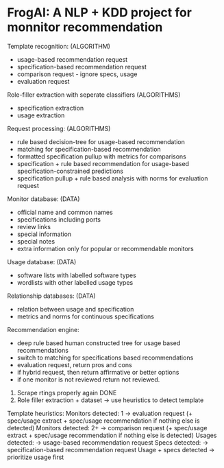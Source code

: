 # FrogAI: A NLP + KDD project for monnitor recommendation

Template recognition: (ALGORITHM)
- usage-based recommendation request
- specification-based recommendation request
- comparison request - ignore specs, usage
- evaluation request

Role-filler extraction with seperate classifiers (ALGORITHMS)
- specification extraction
- usage extraction

Request processing: (ALGORITHMS)
- rule based decision-tree for usage-based recommendation
- matching for specification-based recommendation
- formatted specification pullup with metrics for comparisons
- specification + rule based recommendation for usage-based specification-constrained predictions 
- specification pullup + rule based analysis with norms for evaluation request

Monitor database: (DATA)
- official name and common names
- specifications including ports
- review links
- special information
- special notes
- extra information only for popular or recommendable monitors

Usage database: (DATA)
- software lists with labelled software types
- wordlists with other labelled usage types

Relationship databases: (DATA)
- relation between usage and specification
- metrics and norms for continuous specifications

Recommendation engine: 
- deep rule based human constructed tree for usage based recommendations
- switch to matching for specifications based recommendations
- evaluation request, return pros and cons
- if hybrid request, then return affirmative or better options
- if one monitor is not reviewed return not reviewed. 

1. Scrape rtings properly again DONE
2. Role filler extraction + dataset -> use heuristics to detect template


Template heuristics: 
Monitors detected: 1 -> evaluation request (+ spec/usage extract + spec/usage recommendation if nothing else is detected)
Monitors detected: 2+ -> comparison request (+ spec/usage extract + spec/usage recommendation if nothing else is detected)
Usages detected: -> usage-based recommendation request
Specs detected: -> specification-based recommendation request
Usage + specs detected -> prioritize usage first 